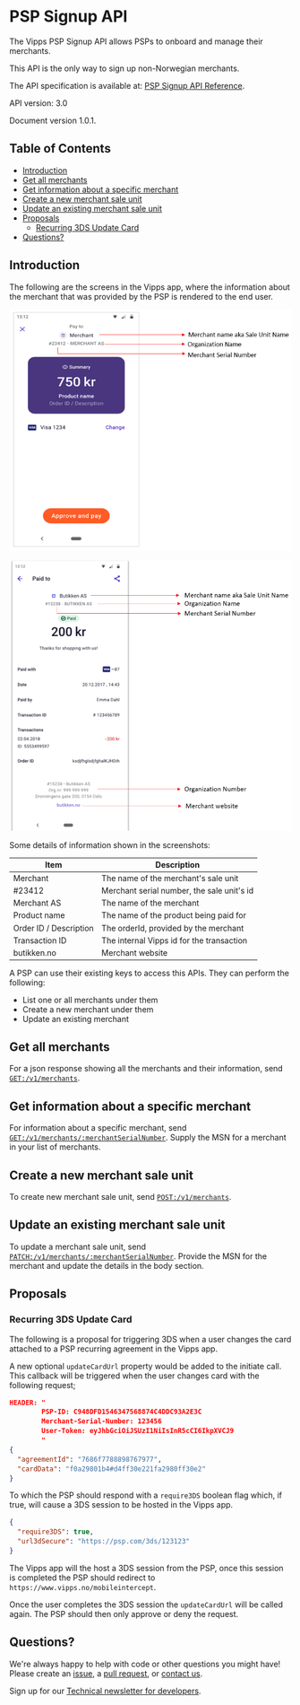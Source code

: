 <!-- START_METADATA
---
title: PSP Signup API Guide
sidebar_position: 25
---
END_METADATA -->

# PSP Signup API

The Vipps PSP Signup API allows PSPs to onboard and manage their merchants.

This API is the only way to sign up non-Norwegian merchants.

The API specification is available at:
[PSP Signup API Reference](https://vippsas.github.io/vipps-developer-docs/api/psp-signup).

API version: 3.0

Document version 1.0.1.

<!-- START_TOC -->

## Table of Contents

- [Introduction](#introduction)
- [Get all merchants](#get-all-merchants)
- [Get information about a specific merchant](#get-information-about-a-specific-merchant)
- [Create a new merchant sale unit](#create-a-new-merchant-sale-unit)
- [Update an existing merchant sale unit](#update-an-existing-merchant-sale-unit)
- [Proposals](#proposals)
  - [Recurring 3DS Update Card](#recurring-3ds-update-card)
- [Questions?](#questions)

<!-- END_TOC -->

## Introduction

The following are the screens in the Vipps app, where the information about the merchant that was provided by the PSP is rendered to the end user.

![Payment Screen](./docs/signup/payment.png)

![Receipt Screen](./docs/signup/receipt.png)

Some details of information shown in the screenshots:

| Item               | Description                                           |
| ------------------ | ----------------------------------------------------- |
| Merchant           | The name of the merchant's sale unit                  |
| #23412             | Merchant serial number, the sale unit's id            |
| Merchant AS        | The name of the merchant                              |
| Product name       | The name of the product being paid for                |
| Order ID / Description | The orderId, provided by the merchant             |
| Transaction ID     | The internal Vipps id for the transaction             |
| butikken.no        | Merchant website                                      |

A PSP can use their existing keys to access this APIs. They can perform the following:

- List one or all merchants under them
- Create a new merchant under them
- Update an existing merchant

## Get all merchants

For a json response showing all the merchants and their information, send [`GET:/v1/merchants`](https://vippsas.github.io/vipps-developer-docs/api/psp-signup#tag/Merchant/operation/getMerchants).

## Get information about a specific merchant

For information about a specific merchant, send
[`GET:/v1/merchants/:merchantSerialNumber`](https://vippsas.github.io/vipps-developer-docs/api/psp-signup#tag/Merchant/operation/getMerchant). Supply the MSN for a merchant in your list of merchants.

## Create a new merchant sale unit

To create new merchant sale unit, send [`POST:/v1/merchants`](https://vippsas.github.io/vipps-developer-docs/api/psp-signup#tag/Merchant/operation/addMerchant).

## Update an existing merchant sale unit

To update a merchant sale unit, send [`PATCH:/v1/merchants/:merchantSerialNumber`](https://vippsas.github.io/vipps-developer-docs/api/psp-signup#tag/Merchant/operation/patchMerchant).
Provide the MSN for the merchant and update the details in the body section.

## Proposals

### Recurring 3DS Update Card

The following is a proposal for triggering 3DS when a user changes the card attached to a PSP recurring agreement in the Vipps app.

A new optional `updateCardUrl` property would be added to the initiate call. This callback will be triggered when the user changes card with the following request;

```json
HEADER: "
        PSP-ID: C948DFD1546347568874C4DDC93A2E3C
        Merchant-Serial-Number: 123456
        User-Token: eyJhbGciOiJSUzI1NiIsInR5cCI6IkpXVCJ9
        "
{
  "agreementId": "7686f7788898767977",
  "cardData": "f0a29801b4#d4ff30e221fa2980ff30e2"
}
```

To which the PSP should respond with a `require3DS` boolean flag which, if true, will cause a 3DS session to be hosted in the Vipps app.

```json
{
  "require3DS": true,
  "url3dSecure": "https://psp.com/3ds/123123"
}
```

The Vipps app will the host a 3DS session from the PSP, once this session is completed
the PSP should redirect to `https://www.vipps.no/mobileintercept`.

Once the user completes the 3DS session the `updateCardUrl` will be called again.
The PSP should then only approve or deny the request.

## Questions?

We're always happy to help with code or other questions you might have!
Please create an [issue](https://github.com/vippsas/vipps-psp-api/issues),
a [pull request](https://github.com/vippsas/vipps-psp-api/pulls),
or [contact us](https://github.com/vippsas/vipps-developers/blob/master/contact.md).

Sign up for our [Technical newsletter for developers](https://github.com/vippsas/vipps-developers/tree/master/newsletters).

